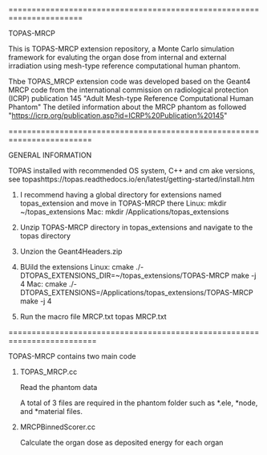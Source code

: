 ======================================================================

TOPAS-MRCP

This is TOPAS-MRCP extension repository, a Monte Carlo simulation framework for evaluting the organ dose from internal and external irradiation using mesh-type reference computational human phantom. 

Thbe TOPAS_MRCP extension code was developed based on the Geant4 MRCP code from the international commission on radiological protection (ICRP) publication 145 "Adult Mesh-type Reference Computational Human Phantom"
The detiled information about the MRCP phantom as followed
"https://icrp.org/publication.asp?id=ICRP%20Publication%20145"

========================================================================

GENERAL INFORMATION

TOPAS installed with recommended OS system, C++ and cm ake versions, see topashttps://topas.readthedocs.io/en/latest/getting-started/install.htm
1.	I recommend having a global directory for extensions named topas_extension and move in TOPAS-MRCP there
    Linux: mkdir ~/topas_extensions 
    Mac: mkdir /Applications/topas_extensions
    
2.  Unzip TOPAS-MRCP directory in topas_extensions and navigate to the topas directory

3.	Unzion the Geant4Headers.zip

4.	BUild the extensions 
  	Linux: cmake ./-DTOPAS_EXTENSIONS_DIR=~/topas_extensions/TOPAS-MRCP make -j 4 
	  Mac: cmake ./-DTOPAS_EXTENSIONS=/Applications/topas_extensions/TOPAS-MRCP make -j 4

5.	Run the macro file MRCP.txt topas MRCP.txt

=========================================================================

TOPAS-MRCP contains two main code 

1. TOPAS_MRCP.cc

   Read the phantom data 
   
   A total of 3 files are required in the phantom folder such as *.ele, *node, and *material files.

2. MRCPBinnedScorer.cc

   Calculate the organ dose as deposited energy for each organ


